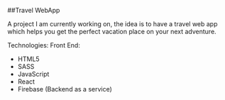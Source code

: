 ##Travel WebApp

A project I am currently working on, the idea is to have a travel web app which helps you get the perfect vacation place on your next adventure.

Technologies:
Front End:

- HTML5
- SASS
- JavaScript
- React
- Firebase (Backend as a service)

  

